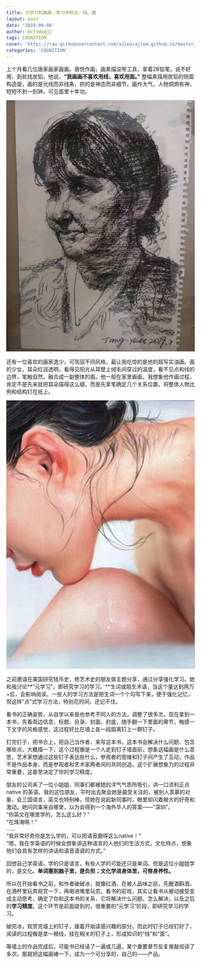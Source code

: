 ```yaml
---
title: 元学习和画画：学习中的点、线、面
layout: post
data: '2019-09-08'
author: Octodog🐙🐶
tags: COGNITION
cover: 'https://raw.githubusercontent.com/aJiea/ajiea.github.io/master/_posts/190908/cover.jpg'
categories: 'COGNITION'
---
```



上个月看几位唐家画家画画。唐悦作画，画素描没带工具，拿着2B铅笔，说不好用，到处找炭铅。他说，**“我画画不喜欢用线，喜欢用面。”** 整幅素描用炭铅的侧面构造面，画的是光线而非线条，抓的是神态而非细节。画作大气，人物炯炯有神，短短不到一刻钟，可见面里十年功。
<br/>

![Home](https://raw.githubusercontent.com/aJiea/ajiea.github.io/master/_posts/190908/TANGYUE.jpg)

还有一位喜欢的画家逸少，可驾驭不同风格，最让我吃惊的是他的超写实油画。画的少女，耳朵红润透明，看得见阳光从耳壁上绒毛间穿过的温度，看不见点和线的边界，笔触自然，融合成一副整体的面。他一般在家里画画，我想象他作画过程，肯定不是先来就把耳朵描得这么细，而是先拿笔确定几个关系位置，将整体人物比例和结构钉在纸上。
<br/>

![Home](https://raw.githubusercontent.com/aJiea/ajiea.github.io/master/_posts/190908/BAIYI.jpg)


之前邀请在美国研究钱币史，修艺术史的朋友做主题分享，通过分享强化学习。她和我讨论**“元学习”，即研究学习的学习。**生词或陌生术语，当这个量达到两万+后，会影响阅读。一些人的学习方法是把生词一个个勾写下来，便于强化记忆，但这样“点”式学习方法，特别花时间，还记不住。
<br/>

看书的正确姿势，从自学以来我也参考不同人的方法，调整了很多次。现在拿到一本书，先看周边信息，标题、目录、封面、封底，随手翻一下里面的章节，触摸一下文字的风格感觉，这过程好比在墙上各一段距离钉上一颗钉子。
<br/>

钉完钉子，把书合上，把自己当作者，来写这本书，这本书会解决什么问题、包含哪些点，大概描一下，这个过程像是一个人走到钉子墙面前，想象这幅画是什么意思，艺术家想通过这些钉子表达些什么，参观者的思维和钉子间产生了互动，作品不是作品本身，而是参观者和艺术家两者间的共同创造。这个扩展想象力的过程非常重要，这甚至决定了你的学习精度。
<br/>

朋友的公司来了一位小姐姐，同事们都被她的洋气气质所吸引，讲一口流利正点 native 的英语。我的这位朋友，平时出去聚会她是最受关注的，被别人羡慕的对象，会三国语言，英文也特别棒，但她在说起新同事时，眼里却闪着极大的好奇和激动。她问同事来自哪里，以为会得到一个海外华人的答案——“深圳”。<br/>
“你英文在哪里学的，怎么这么好？”<br/>
“在珠海啊！”<br/>
……<br/>
“我非常好奇你是怎么学的，可以把语音磨得这么native！”<br/>
“嗯，我在学英语的时候会想象讲这种语言的人他们的生活方式，文化特点，想象他们会具有怎样的讲话和语音语调的方式。”
<br/>


回想自己学英语，学的只是语言，有些人学的可能还只是单词。但是这位小姐姐学的，是文化。**单词塞到脑子里，是负担；文化学进身体里，可修身养性。**
<br/>

所以在开始看书之前，和作者破破冰，就像红酒，在被人品味之前，先醒酒斟酒，在酒杯里玩弄观赏一下，再喝进嘴里玩赏。看书的前戏，其实让看书从被动接受变成主动思考，确定了你和这本书的关系，它将解决什么问题，怎么解决，以及之后的**学习精度**。这个环节是前面提到的，很重要的“元学习”阶段，即研究学习的学习。
<br/>

破完冰，观赏完墙上的钉子，接着开始读感兴趣的部分。而此时钉子已经钉好了，阅读的过程像是拿一根线，挂在相关的钉子上，形成知识的“线”和“面”。
<br/>

等墙上的作品完成后，可能书已经读了一遍或几遍，某个重要章节反复推敲阅读了多次。那就把这幅画裱一下，成为一个可分享的，自己的——产品。

